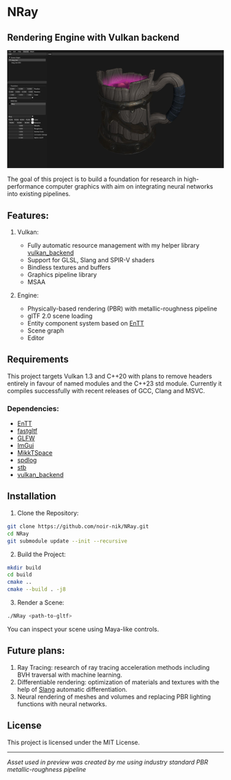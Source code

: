 # NRay

## Rendering Engine with Vulkan backend

![Editor preview](assets/images/preview.jpg)

The goal of this project is to build a foundation for research in high-performance computer graphics with aim on integrating neural networks into existing pipelines.

## Features:

1. Vulkan:
	* Fully automatic resource management with my helper library [vulkan_backend](https://github.com/noir-nik/vulkan_backend)
	* Support for GLSL, Slang and SPIR-V shaders
	* Bindless textures and buffers
	* Graphics pipeline library
	* MSAA
	
2. Engine:
	* Physically-based rendering (PBR) with metallic-roughness pipeline
	* glTF 2.0 scene loading
	* Entity component system based on [EnTT](https://github.com/skypjack/entt)
	* Scene graph
	* Editor

## Requirements

This project targets Vulkan 1.3 and C++20 with plans to remove headers entirely in favour of named modules and the C++23 std module. Currently it compiles successfully with recent releases of GCC, Clang and MSVC.

### Dependencies:
* [EnTT](https://github.com/skypjack/entt)
* [fastgltf](https://github.com/spnda/fastgltf)
* [GLFW](https://github.com/glfw/glfw)
* [ImGui](https://github.com/ocornut/imgui)
* [MikkTSpace](http://www.mikktspace.com)
* [spdlog](https://github.com/gabime/spdlog)
* [stb](https://github.com/nothings/stb)
* [vulkan_backend](https://github.com/noir-nik/vulkan_backend)

## Installation
1. Clone the Repository:

```sh
git clone https://github.com/noir-nik/NRay.git
cd NRay
git submodule update --init --recursive
```

2. Build the Project:
```sh
mkdir build
cd build
cmake ..
cmake --build . -j8
```

3. Render a Scene:
```sh
./NRay <path-to-gltf>
```

You can inspect your scene using Maya-like controls.

## Future plans:
1. Ray Tracing: research of ray tracing acceleration methods including BVH traversal with machine learning.
2.  Differentiable rendering: optimization of materials and textures with the help of [Slang](https://github.com/shader-slang/slang) automatic differentiation.
3. Neural rendering of meshes and volumes and replacing PBR lighting functions with neural networks.

## License

This project is licensed under the MIT License.

---

*Asset used in preview was created by me using industry standard PBR metallic-roughness pipeline*
